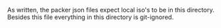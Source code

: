 As written, the packer json files expect local iso's to be in this directory.
Besides this file everything in this directory is git-ignored.
